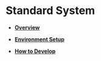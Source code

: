 # Standard System<a name="EN-US_TOPIC_0000001111221726"></a>

-   **[Overview](overview-7.md)**  

-   **[Environment Setup](environment-setup-8.md)**  

-   **[How to Develop](how-to-develop-12.md)**  


